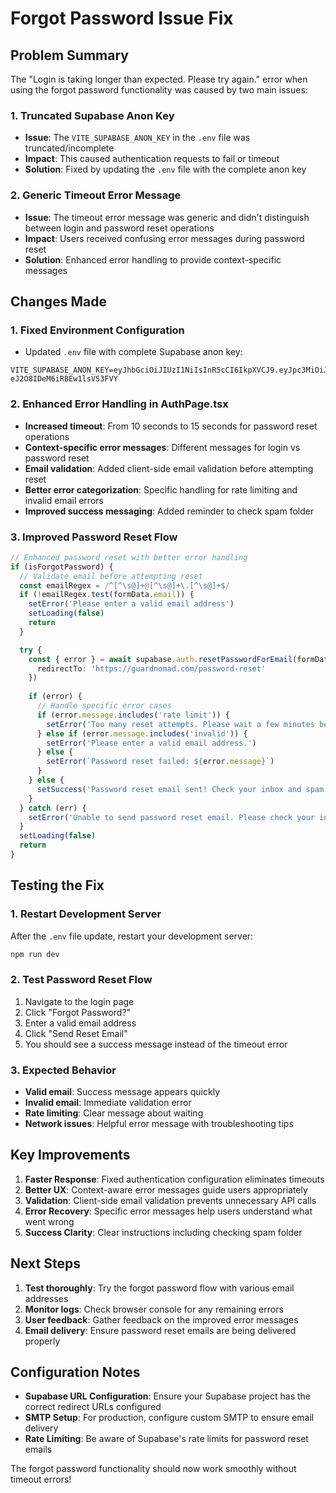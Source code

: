 # Forgot Password Issue Fix

## Problem Summary
The "Login is taking longer than expected. Please try again." error when using the forgot password functionality was caused by two main issues:

### 1. Truncated Supabase Anon Key
- **Issue**: The `VITE_SUPABASE_ANON_KEY` in the `.env` file was truncated/incomplete
- **Impact**: This caused authentication requests to fail or timeout
- **Solution**: Fixed by updating the `.env` file with the complete anon key

### 2. Generic Timeout Error Message
- **Issue**: The timeout error message was generic and didn't distinguish between login and password reset operations
- **Impact**: Users received confusing error messages during password reset
- **Solution**: Enhanced error handling to provide context-specific messages

## Changes Made

### 1. Fixed Environment Configuration
- Updated `.env` file with complete Supabase anon key:
```
VITE_SUPABASE_ANON_KEY=eyJhbGciOiJIUzI1NiIsInR5cCI6IkpXVCJ9.eyJpc3MiOiJzdXBhYmFzZSIsInJlZiI6InJzYnR6bXF2Z2l1dm1yb2NvenBwIiwicm9sZSI6ImFub24iLCJpYXQiOjE3NDg3OTMxMzYsImV4cCI6MjA2NDM2OTEzNn0.Ke71lgWs9SejtR3_Of-eJ2O8IDeM6iRBEw1lsVS3FVY
```

### 2. Enhanced Error Handling in AuthPage.tsx
- **Increased timeout**: From 10 seconds to 15 seconds for password reset operations
- **Context-specific error messages**: Different messages for login vs password reset
- **Email validation**: Added client-side email validation before attempting reset
- **Better error categorization**: Specific handling for rate limiting and invalid email errors
- **Improved success messaging**: Added reminder to check spam folder

### 3. Improved Password Reset Flow
```typescript
// Enhanced password reset with better error handling
if (isForgotPassword) {
  // Validate email before attempting reset
  const emailRegex = /^[^\s@]+@[^\s@]+\.[^\s@]+$/
  if (!emailRegex.test(formData.email)) {
    setError('Please enter a valid email address')
    setLoading(false)
    return
  }

  try {
    const { error } = await supabase.auth.resetPasswordForEmail(formData.email, {
      redirectTo: 'https://guardnomad.com/password-reset'
    })
    
    if (error) {
      // Handle specific error cases
      if (error.message.includes('rate limit')) {
        setError('Too many reset attempts. Please wait a few minutes before trying again.')
      } else if (error.message.includes('invalid')) {
        setError('Please enter a valid email address.')
      } else {
        setError(`Password reset failed: ${error.message}`)
      }
    } else {
      setSuccess('Password reset email sent! Check your inbox and spam folder for further instructions.')
    }
  } catch (err) {
    setError('Unable to send password reset email. Please check your internet connection and try again.')
  }
  setLoading(false)
  return
}
```

## Testing the Fix

### 1. Restart Development Server
After the `.env` file update, restart your development server:
```bash
npm run dev
```

### 2. Test Password Reset Flow
1. Navigate to the login page
2. Click "Forgot Password?"
3. Enter a valid email address
4. Click "Send Reset Email"
5. You should see a success message instead of the timeout error

### 3. Expected Behavior
- **Valid email**: Success message appears quickly
- **Invalid email**: Immediate validation error
- **Rate limiting**: Clear message about waiting
- **Network issues**: Helpful error message with troubleshooting tips

## Key Improvements

1. **Faster Response**: Fixed authentication configuration eliminates timeouts
2. **Better UX**: Context-aware error messages guide users appropriately
3. **Validation**: Client-side email validation prevents unnecessary API calls
4. **Error Recovery**: Specific error messages help users understand what went wrong
5. **Success Clarity**: Clear instructions including checking spam folder

## Next Steps

1. **Test thoroughly**: Try the forgot password flow with various email addresses
2. **Monitor logs**: Check browser console for any remaining errors
3. **User feedback**: Gather feedback on the improved error messages
4. **Email delivery**: Ensure password reset emails are being delivered properly

## Configuration Notes

- **Supabase URL Configuration**: Ensure your Supabase project has the correct redirect URLs configured
- **SMTP Setup**: For production, configure custom SMTP to ensure email delivery
- **Rate Limiting**: Be aware of Supabase's rate limits for password reset emails

The forgot password functionality should now work smoothly without timeout errors!